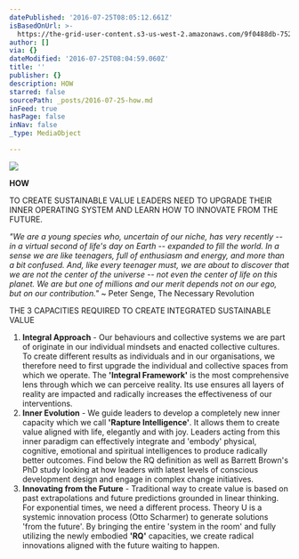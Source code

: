```yaml
---
datePublished: '2016-07-25T08:05:12.661Z'
isBasedOnUrl: >-
  https://the-grid-user-content.s3-us-west-2.amazonaws.com/9f0488db-7524-4ed8-9809-abb8eebb524b.jpg
author: []
via: {}
dateModified: '2016-07-25T08:04:59.060Z'
title: ''
publisher: {}
description: HOW
starred: false
sourcePath: _posts/2016-07-25-how.md
inFeed: true
hasPage: false
inNav: false
_type: MediaObject

---
```

![](https://the-grid-user-content.s3-us-west-2.amazonaws.com/9f0488db-7524-4ed8-9809-abb8eebb524b.jpg)

**HOW**

TO CREATE SUSTAINABLE VALUE LEADERS NEED TO UPGRADE THEIR INNER OPERATING SYSTEM AND LEARN HOW TO INNOVATE FROM THE FUTURE.

_"We are a young species who, uncertain of our niche, has very recently -- in a virtual second of life's day on Earth -- expanded to fill the world. In a sense we are like teenagers, full of enthusiasm and energy, and more than a bit confused. And, like every teenager must, we are about to discover that we are not the center of the universe -- not even the center of life on this planet. We are but one of millions and our merit depends not on our ego, but on our contribution."_ ~ Peter Senge, The Necessary Revolution

THE 3 CAPACITIES REQUIRED TO CREATE INTEGRATED SUSTAINABLE VALUE

1. **Integral Approach** - Our behaviours and collective systems we are part of originate in our individual mindsets and enacted collective cultures. To create different results as individuals and in our organisations, we therefore need to first upgrade the individual and collective spaces from which we operate. The **'Integral Framework'** is the most comprehensive lens through which we can perceive reality. Its use ensures all layers of reality are impacted and radically increases the effectiveness of our interventions.
2. **Inner Evolution** - We guide leaders to develop a completely new inner capacity which we call **'Rapture Intelligence'**. It allows them to create value aligned with life, elegantly and with joy. Leaders acting from this inner paradigm can effectively integrate and 'embody' physical, cognitive, emotional and spiritual intelligences to produce radically better outcomes. Find below the RQ definition as well as Barrett Brown's PhD study looking at how leaders with latest levels of conscious development design and engage in complex change initiatives.
3. **Innovating from the Future** - Traditional way to create value is based on past extrapolations and future predictions grounded in linear thinking. For exponential times, we need a different process. Theory U is a systemic innovation process (Otto Scharmer) to generate solutions 'from the future'. By bringing the entire 'system in the room' and fully utilizing the newly embodied **'RQ'** capacities, we create radical innovations aligned with the future waiting to happen.